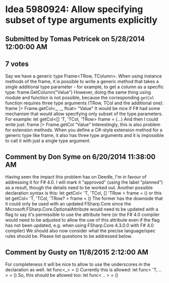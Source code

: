 # Idea 5980924: Allow specifying subset of type arguments explicitly #

## Submitted by Tomas Petricek on 5/28/2014 12:00:00 AM

## 7 votes

Say we have a generic type Frame<TRow, TColumn>. When using instance methods of the frame, it is possible to write a generic method that takes a single additional type parameter - for example, to get a column as a specific type:
frame.GetColumn<float>("Value")
However, doing the same thing using module and function is not possible, because the corresponding `getCol` function requires three type arguments (TRow, TCol and the additional one):
frame |> Frame.getCol<_, _, float> "Value"
It would be nice if F# had some mechanism that would allow specifying only subset of the type parameters. For example:
let getCol<[<RequiresExplicitTypeArguments>] 'T, 'TCol, 'TRow> frame = (...)
And then I could write just:
frame |> Frame.getCol<float> "Value"
Interestingly, this is also problem for extension methods. When you define a C#-style extension method for a generic type like frame, it also has three type arguments and it is impossible to call it with just a single type argument.




## Comment by Don Syme on 6/20/2014 11:38:00 AM

Having seen the impact this problem has on Deedle, I'm in favour of addressing it for F# 4.0. I will mark it "approved" (using the label "planned") as a result, though the details need to be worked out.
Another possible declaration syntax is this:
let getCol< 'T, 'TCol, [<OptionalArgument>] 'TRow > frame = ()
or this
let getCol< 'T, 'TCol, 'TRow? > frame = ()
The former has the downside that it could only be used with an updated FSharp.Core since the Microsoft.FSharp.Core.OptionalAttribute would need to be updated with a flag to say it's permissible to use the attribute here (or the F# 4.0 compiler would need to be adjusted to allow the use of this attribute even if the flag has not been updated, e.g. when using FSharp.Core 4.3.0.0 with F# 4.0 compiler)
We should also now consider what the precise language/spec rules should be. Please list questions to be addressed below.

## Comment by Gusty on 11/8/2015 2:12:00 AM

For completeness it will be nice to allow to use the underscores in the declaration as well.
let func<_> = ()
Currently this is allowed: let func< 'T, .. > = ()
So, this should be allowed too: let func< .. > = ()

